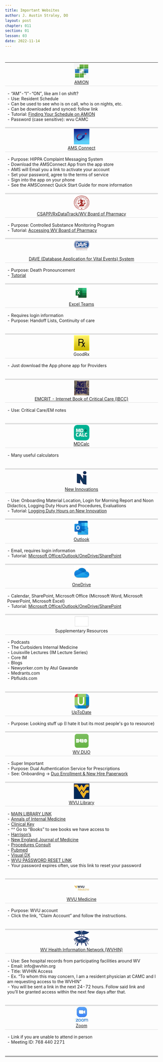 ```yaml
---
title: Important Websites
author: J. Austin Straley, DO
layout: post
chapter: 011
section: 01
lesson: 03
date: 2022-11-14
---
```


<html>
    <style>
        @media screen and (max-width: 1240px) {
        table thead {
            border: none;
            clip: rect(0 0 0 0);
            height: 1px;
            margin: -1px;
            overflow: hidden;
            padding: 0;
            position: absolute;
            width: 1px; }
        table tr {
            border-bottom: 3px solid #ddd;
            display: block; }
        table td {
            border-bottom: 1px solid #ddd;
            display: block;
            text-align: left; }
        table td::before {
            content: attr(data-label);
            float: left; }  
        }
    </style>
    <body>
            <br>
        <table>
            <tr>
                <td style="text-align: center;"><img src="https://github.com/jzstraley/jzstraley.github.io/blob/master/assets/images/internguidepages/1.11/amionapppic.png?raw=true" alt="AMION"><br>
                <a href="https://www.amion.com/cgi-bin/ocs">AMION</a>
                </td>
                <td><p>
                    - “AM”-“I”-“ON”, like am I on shift?<br>
                    - Use: Resident Schedule<br>
                    - Can be used to see who is on call, who is on nights, etc.<br>
                    - Can be downloaded and synced: follow link<br>
                    - Tutorial: <a href="https://youtu.be/hWwKKWS5No0">Finding Your Schedule on AMION</a><br>
                    - Password (case sensitive): wvu CAMC
                    <br></p></td>
            </tr>
            <tr>
                <td style="text-align: center;"><img src="https://github.com/jzstraley/jzstraley.github.io/blob/master/assets/images/internguidepages/1.11/amsapppic.png?raw=true" alt="AMS Connect"><br>
                <a href="https://account.amsconnectapp.com/login">AMS Connect</a>
                </td>
                <td><p>
                    - Purpose: HIPPA Complaint Messaging System<br>
                    - Download the AMSConnect App from the app store<br>
                    - AMS will Email you a link to activate your account<br>
                        - Set your password, agree to the terms of service<br>
                    - Sign into the app on your phone<br>
                    - See the AMSConnect Quick Start Guide for more information
                    <br></p></td>
            </tr>
            <tr>
                <td style="text-align: center;"><img src="https://github.com/jzstraley/jzstraley.github.io/blob/master/assets/images/internguidepages/1.11/wvbopapppic.png?raw=true" alt="WVBOP"><br>
                <a href="https://www.csappwv.com/Account/Login.aspx?ReturnUrl=%2f">CSAPP/RxDataTrack/WV Board of Pharmacy</a>
                </td>
                <td><p>
                    - Purpose: Controlled Substance Monitoring Program<br>
                    - Tutorial: <a href="https://youtu.be/PkuhbUnTKi4">Accessing WV Board of Pharmacy</a>
                    <br></p></td>
            </tr>
            <tr>
                <td style="text-align: center;"><img src="https://github.com/jzstraley/jzstraley.github.io/blob/master/assets/images/internguidepages/1.11/daveapppic.png?raw=true" alt="DAVE"><br>
                <a href="https://davewv.vitalchek.com/web/Logon.aspx">DAVE (Database Application for Vital Events) System</a>
                </td>
                <td><p>
                    - Purpose: Death Pronouncement<br>
                    - <a href="https://sites.google.com/wv.gov/davetraining/home">Tutorial</a>
                    <br></p></td>
            </tr>
            <tr>
                <td style="text-align: center;"><img src="https://github.com/jzstraley/jzstraley.github.io/blob/master/assets/images/internguidepages/1.11/excelapppic.jpeg?raw=true" alt="Excel"><br>
                <a href="https://camcorg.sharepoint.com/:f:/r/sites/DPT_IAM_Internal_Medicine_Program_26296/Shared%20Documents/Med%20Service-ICU%20Team%20Lists?csf=1&web=1&e=4v9oTJ">Excel Teams</a>
                </td>
                <td><p>
                    - Requires login information<br>
                    - Purpose: Handoff Lists, Continuity of care<br>
                    <br></p></td>
            </tr>
            <tr>
                <td style="text-align: center;"><img src="https://github.com/jzstraley/jzstraley.github.io/blob/master/assets/images/internguidepages/1.11/goodrxapppic.png?raw=true" alt="GoodRx"><br>
                GoodRx
                </td>
                <td><p>
                    - Just download the App phone app for Providers<br>
                    <br></p></td>
            </tr>
            <tr>
                <td style="text-align: center;"><img src="https://github.com/jzstraley/jzstraley.github.io/blob/master/assets/images/internguidepages/1.11/emcritapppic.png?raw=true" alt="EMCRIT"><br>
                <a href="https://emcrit.org/ibcc/toc/">EMCRIT - Internet Book of Critical Care (IBCC)</a>
                </td>
                <td><p>
                    - Use: Critical Care/EM notes<br>
                    <br></p></td>
            </tr>
            <tr>
                <td style="text-align: center;"><img src="https://github.com/jzstraley/jzstraley.github.io/blob/master/assets/images/internguidepages/1.11/mdcalapppic.png?raw=true" alt="MDCalc"><br>
                <a href="https://www.mdcalc.com/">MDCalc</a>
                </td>
                <td><p>
                    - Many useful calculators<br>
                    <br></p></td>
            </tr>
            <tr>
                <td style="text-align: center;"><img src="https://github.com/jzstraley/jzstraley.github.io/blob/master/assets/images/internguidepages/1.11/newinnovapppic.png?raw=true" alt="New Innovations"><br>
                <a href="https://www.new-innov.com/login/Login.aspx">New Innovations</a>
                </td>
                <td><p>
                    - Use: Onboarding Material Location, Login for Morning Report and Noon Didactics, Logging Duty Hours and Procedures, Evaluations<br>
                    - Tutorial: <a href="https://youtu.be/dkpLhmxxwpU">Logging Duty Hours on New Innovation</a>
                    <br></p></td>
            </tr>
            <tr>
                <td style="text-align: center;"><img src="https://github.com/jzstraley/jzstraley.github.io/blob/master/assets/images/internguidepages/1.11/outlookapppic.png?raw=true" alt="Outlook"><br>
                <a href="https://outlook.office.com/mail/">Outlook</a>
                </td>
                <td><p>
                    - Email, requires login information <br>
                    - Tutorial: <a href="https://youtu.be/p6yKzWvLs74">Microsoft Office/Outlook/OneDrive/SharePoint</a>
                    <br></p></td>
            </tr>
            <tr>
                <td style="text-align: center;"><img src="https://github.com/jzstraley/jzstraley.github.io/blob/master/assets/images/internguidepages/1.11/onedriveapppic.jpeg?raw=true" alt="OneDrive"><br>
                <a href="https://login.microsoftonline.com/">OneDrive</a>
                </td>
                <td><p>
                    - Calendar, SharePoint, Microsoft Office (Microsoft Word, Microsoft PowerPoint, Microsoft Excel)<br>
                    - Tutorial: <a href="https://youtu.be/p6yKzWvLs74">Microsoft Office/Outlook/OneDrive/SharePoint</a>
                    <br></p></td>
            </tr>
            <tr>
                <td style="text-align: center;"><img src="https://github.com/jzstraley/jzstraley.github.io/blob/master/assets/images/internguidepages/1.11/otherapppic.png?raw=true" alt="Supplementary Resources"><br>
                Supplementary Resources
                </td>
                <td><p>
                    - Podcasts<br>
                        - The Curbsiders Internal Medicine<br>
                        - Louisville Lectures (IM Lecture Series)<br>
                        - Core IM<br>
                    - Blogs<br>
                        - Newyorker.com by Atul Gawande<br>
                        - Medrants.com<br>
                        - Pbfluids.com<br>
                    <br></p></td>
            </tr>
            <tr>
                <td style="text-align: center;"><img src="https://github.com/jzstraley/jzstraley.github.io/blob/master/assets/images/internguidepages/1.11/uptotdateapppic.png?raw=true" alt="UpToDate"><br>
                <a href="https://www.uptodate.com/login">UpToDate</a>
                </td>
                <td><p>
                - Purpose: Looking stuff up (I hate it but its most people's go to resource)
                    <br></p></td>
            </tr>
            <tr>
                <td style="text-align: center;"><img src="https://github.com/jzstraley/jzstraley.github.io/blob/master/assets/images/internguidepages/1.11/duoapppic.png?raw=true" alt="Duo"><br>
                <a href="https://api-30013422.duosecurity.com/portal?code=21b4d5751036bfe5&akey=DA6CSOIIKNS6NKKMM3RG">WV DUO</a>
                </td>
                <td><p>
                    - Super Important<br>
                    - Purpose: Dual Authentication Service for Prescriptions<br>
                    - See: Onboarding -> <a href="https://guide.duo.com/enrollment">Duo Enrollment & New Hire Paperwork</a>
                    <br></p></td>
            </tr>
            <tr>
                <td style="text-align: center;"><img src="https://github.com/jzstraley/jzstraley.github.io/blob/master/assets/images/internguidepages/1.11/wvuapppic.jpeg?raw=true" alt="WVUlib"><br>
                <a href="https://login.www.libproxy.wvu.edu/login?qurl=https%3a%2f%2fwww.ncbi.nlm.nih.gov%2fpubmed%3fholding%3dwvuhsclib_fft_ndi%26otool%3dwvuhsclib">WVU Library</a>
                </td>
                <td><p>
                    - <a href="https://login.www.libproxy.wvu.edu/menu">MAIN LIBRARY LINK</a><br>
                    - <a href="https://annals-org.www.libproxy.wvu.edu/aim">Annals of Internal Medicine</a><br>
                    - <a href="https://www-clinicalkey-com.www.libproxy.wvu.edu/#!/">Clinical Key</a><br>
                        - ^^ Go to “Books” to see books we have access to<br>
                    - <a href="https://lib.wvu.edu/databases/connect.php?1236803193=INVS">Harrison’s</a><br>
                    - <a href="https://www-nejm-org.www.libproxy.wvu.edu/">New England Journal of Medicine</a><br>
                    - <a href="https://www-clinicalkey-com.www.libproxy.wvu.edu/#!/browse/procedures">Procedures Consult</a><br>
                    - <a href="https://login.www.libproxy.wvu.edu/login?qurl=https%3a%2f%2fwww.ncbi.nlm.nih.gov%2fpubmed%3fholding%3dwvuhsclib_fft_ndi%26otool%3dwvuhsclib">Pubmed</a><br>
                    - <a href="https://lib.wvu.edu/databases/connect.php?1444228039=INVS">Visual DX</a><br>
                    - <a href="https://login.wvu.edu/self-service">WVU PASSWORD RESET LINK</a><br>
                        - Your password expires often, use this link to reset your password<br>
                    <br></p></td>
            </tr>
            <tr>
                <td style="text-align: center;"><img src="https://github.com/jzstraley/jzstraley.github.io/blob/master/assets/images/internguidepages/1.11/wvumedapppic.jpeg?raw=true" alt="WVMED"><br>
                <a href="https://wvumedicine.org/login/">WVU Medicine</a>
                </td>
                <td><p>
                    - Purpose: WVU account<br>
                    - Click the link, “Claim Account” and follow the instructions.<br>
                    <br></p></td>
            </tr>
            <tr>
                <td style="text-align: center;"><img src="https://github.com/jzstraley/jzstraley.github.io/blob/master/assets/images/internguidepages/1.11/wvhinapppic.png?raw=true" alt="WVHIN"><br>
                <a href="https://idp.crisphealth.org/#login">WV Health Information Network (WVHIN)</a>
                </td>
                <td><p>
                    - Use: See hospital records from participating facilities around WV<br>
                    - Email: info@wvhin.org<br>
                    - Title: WVHIN Access<br>
                        - Ex. “To whom this may concern, I am a resident physician at CAMC and I am requesting access to the WVHIN”<br>
                    - You will be sent a link in the next 24-72 hours. Follow said link and you’ll be granted access within the next few days after that.<br>
                    <br></p></td>
            </tr>
            <tr>
                <td style="text-align: center;"><img src="https://github.com/jzstraley/jzstraley.github.io/blob/master/assets/images/internguidepages/1.11/zoomapppic.jpeg?raw=true" alt="Zoom"><br>
                <a href="https://wvumdtv.zoom.us/j/7684402271?pwd=M3lnR25sY0lRaFIzTjFaZ1AveCtDQT09">Zoom</a>
                </td>
                <td><p>
                    - Link if you are unable to attend in person<br>
                    - Meeting ID: 768 440 2271<br>
                    <br></p></td>
            </tr>
        </table>
    </body>
</html>